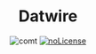 <div align="center">

<h1 align="center" >Datwire</h1>

![comt](https://img.shields.io/github/last-commit/Angus-Developer/Datwire?style=for-the-badge)
[![noLicense](https://img.shields.io/badge/license-None-lightgrey)](https://https://choosealicense.com/no-permission/)